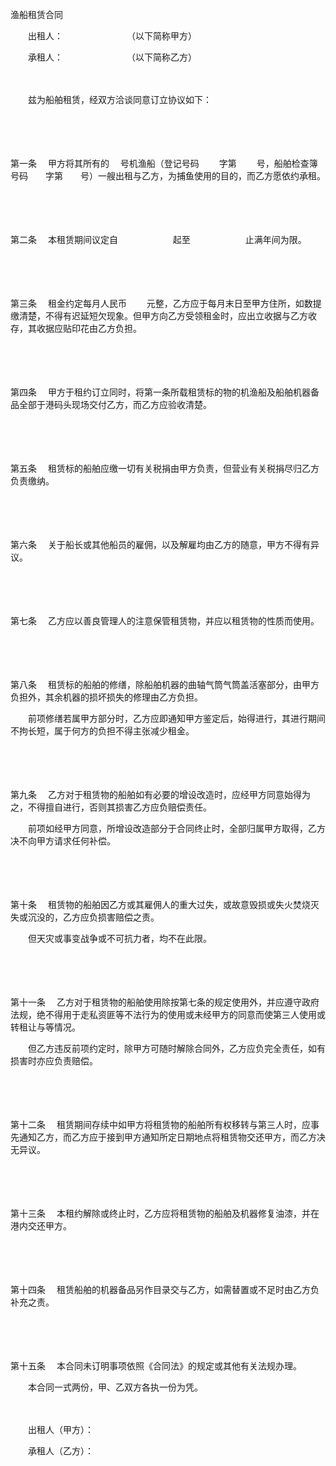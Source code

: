 



渔船租赁合同



 

　　出租人：　　　　　　　 （以下简称甲方）

　　承租人：　　　　　　　 （以下简称乙方）　　

　　

　　兹为船舶租赁，经双方洽谈同意订立协议如下：

　　

　　

第一条
　甲方将其所有的　 号机渔船（登记号码　　 字第　　 号，船舶检查簿号码　　字第　　号）一艘出租与乙方，为捕鱼使用的目的，而乙方愿依约承租。

　　

　　

第二条
　本租赁期间议定自　　　　　　 起至　　　　　　 止满年间为限。

　　

　　

第三条
　租金约定每月人民币　　 元整，乙方应于每月末日至甲方住所，如数提缴清楚，不得有迟延短欠现象。但甲方向乙方受领租金时，应出立收据与乙方收存，其收据应贴印花由乙方负担。

　　

　　

第四条
　甲方于租约订立同时，将第一条所载租赁标的物的机渔船及船舶机器备品全部于港码头现场交付乙方，而乙方应验收清楚。

　　

　　

第五条
　租赁标的船舶应缴一切有关税捐由甲方负责，但营业有关税捐尽归乙方负责缴纳。

　　

　　

第六条
　关于船长或其他船员的雇佣，以及解雇均由乙方的随意，甲方不得有异议。

　　

　　

第七条
　乙方应以善良管理人的注意保管租赁物，并应以租赁物的性质而使用。

　　

　　

第八条
　租赁标的船舶的修缮，除船舶机器的曲轴气筒气筒盖活塞部分，由甲方负担外，其余机器的损坏损失的修理由乙方负担。

　　前项修缮若属甲方部分时，乙方应即通知甲方鉴定后，始得进行，其进行期间不拘长短，属于何方的负担不得主张减少租金。　

　　

　　

第九条
　乙方对于租赁物的船舶如有必要的增设改造时，应经甲方同意始得为之，不得擅自进行，否则其损害乙方应负赔偿责任。

　　前项如经甲方同意，所增设改造部分于合同终止时，全部归属甲方取得，乙方决不向甲方请求任何补偿。

　　

　　

第十条
　租赁物的船舶因乙方或其雇佣人的重大过失，或故意毁损或失火焚烧灭失或沉没的，乙方应负损害赔偿之责。

　　但天灾或事变战争或不可抗力者，均不在此限。

　　

　　

第十一条
　乙方对于租赁物的船舶使用除按第七条的规定使用外，并应遵守政府法规，绝不得用于走私资匪等不法行为的使用或未经甲方的同意而使第三人使用或转租让与等情况。

　　但乙方违反前项约定时，除甲方可随时解除合同外，乙方应负完全责任，如有损害时亦应负责赔偿。

　　

　　

第十二条
　租赁期间存续中如甲方将租赁物的船舶所有权移转与第三人时，应事先通知乙方，而乙方应于接到甲方通知所定日期地点将租赁物交还甲方，而乙方决无异议。

　　

　　

第十三条
　本租约解除或终止时，乙方应将租赁物的船舶及机器修复油漆，并在　　 港内交还甲方。

　　

　　

第十四条
　租赁船舶的机器备品另作目录交与乙方，如需替置或不足时由乙方负补充之责。

　　

　　

第十五条
　本合同未订明事项依照《合同法》的规定或其他有关法规办理。

　　本合同一式两份，甲、乙双方各执一份为凭。　　

　　

　　出租人（甲方）：

　　承租人（乙方）：

　　